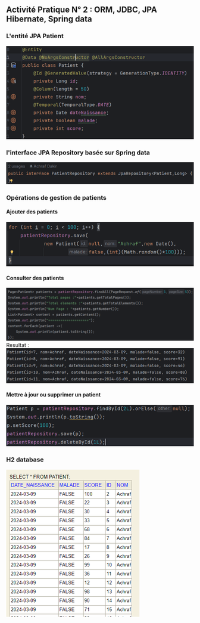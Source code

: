 <h2>Activité Pratique N° 2 : ORM, JDBC, JPA Hibernate, Spring data</h2>
<h3>L'entité JPA Patient</h3>
<img src="pictures/patient.png">
<h3> l'interface JPA Repository basée sur Spring data</h3>
<img src="pictures/PatientRepo.png">
<h3>Opérations de gestion de patients</h3>
<h4>Ajouter des patients</h4>
<img src="pictures/save.png">
<h4>Consulter des patients</h4>
<img src="pictures/findAll.png">
Resultat : 
<img src="pictures/findAllResult.png">
<h4>Mettre à jour ou supprimer un patient</h4>
<img src="pictures/update.png">
<h3>H2 database</h3>
<img src="pictures/h2.png">